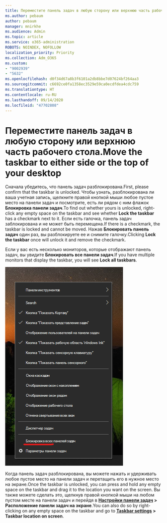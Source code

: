 ```yaml
---
title: Переместите панель задач в любую сторону или верхнюю часть рабочего стола.
ms.author: pebaum
author: pebaum
manager: mnirkhe
ms.audience: Admin
ms.topic: article
ms.service: o365-administration
ROBOTS: NOINDEX, NOFOLLOW
localization_priority: Priority
ms.collection: Adm_O365
ms.custom:
- "9002939"
- "5632"
ms.openlocfilehash: d0f34d67a8b3f6101a2db8bbe7d07624bf264aa3
ms.sourcegitcommit: c6692ce0fa1358ec3529e59ca0ecdfdea4cdc759
ms.translationtype: HT
ms.contentlocale: ru-RU
ms.lasthandoff: 09/14/2020
ms.locfileid: "47702808"
---
```

# <a name="move-the-taskbar-to-either-side-or-the-top-of-your-desktop"></a><span data-ttu-id="f88d2-102">Переместите панель задач в любую сторону или верхнюю часть рабочего стола.</span><span class="sxs-lookup"><span data-stu-id="f88d2-102">Move the taskbar to either side or the top of your desktop</span></span>

<span data-ttu-id="f88d2-103">Сначала убедитесь, что панель задач разблокирована.</span><span class="sxs-lookup"><span data-stu-id="f88d2-103">First, please confirm that the taskbar is unlocked.</span></span> <span data-ttu-id="f88d2-104">Чтобы узнать, разблокирована ли ваша учетная запись, щелкните правой кнопкой мыши любое пустое место на панели задач и посмотрите, есть ли рядом с ним флажок **Блокировка панели задач**.</span><span class="sxs-lookup"><span data-stu-id="f88d2-104">To find out whether yours is unlocked, right-click any empty space on the taskbar and see whether **Lock the taskbar** has a checkmark next to it.</span></span> <span data-ttu-id="f88d2-105">Если есть галочка, панель задач заблокирована и не может быть перемещена.</span><span class="sxs-lookup"><span data-stu-id="f88d2-105">If there is a checkmark, the taskbar is locked and cannot be moved.</span></span> <span data-ttu-id="f88d2-106">Нажав **Блокировать панель задач** один раз, вы разблокируете ее и снимите галочку.</span><span class="sxs-lookup"><span data-stu-id="f88d2-106">Clicking **Lock the taskbar** once will unlock it and remove the checkmark.</span></span>

<span data-ttu-id="f88d2-107">Если у вас есть несколько мониторов, которые отображают панель задач, вы увидите **Блокировать все панели задач**.</span><span class="sxs-lookup"><span data-stu-id="f88d2-107">If you have multiple monitors that display the taskbar, you will see **Lock all taskbars**.</span></span>

![Блокировка всех панелей задач](media/lock-all-taskbars.png)

<span data-ttu-id="f88d2-109">Когда панель задач разблокирована, вы можете нажать и удерживать любое пустое место на панели задач и перетащить его в нужное место на экране.</span><span class="sxs-lookup"><span data-stu-id="f88d2-109">Once the taskbar is unlocked, you can press and hold any empty space on the taskbar and drag it to the location you want on the screen.</span></span> <span data-ttu-id="f88d2-110">Вы также можете сделать это, щелкнув правой кнопкой мыши на любом пустом месте на панели задач и перейдя в **[Настройки панели задач](ms-settings:taskbar?activationSource=GetHelp) > Расположение панели задач на экране**.</span><span class="sxs-lookup"><span data-stu-id="f88d2-110">You can also do so by right-clicking on any empty space on the taskbar and go to **[Taskbar settings](ms-settings:taskbar?activationSource=GetHelp) > Taskbar location on screen**.</span></span>
